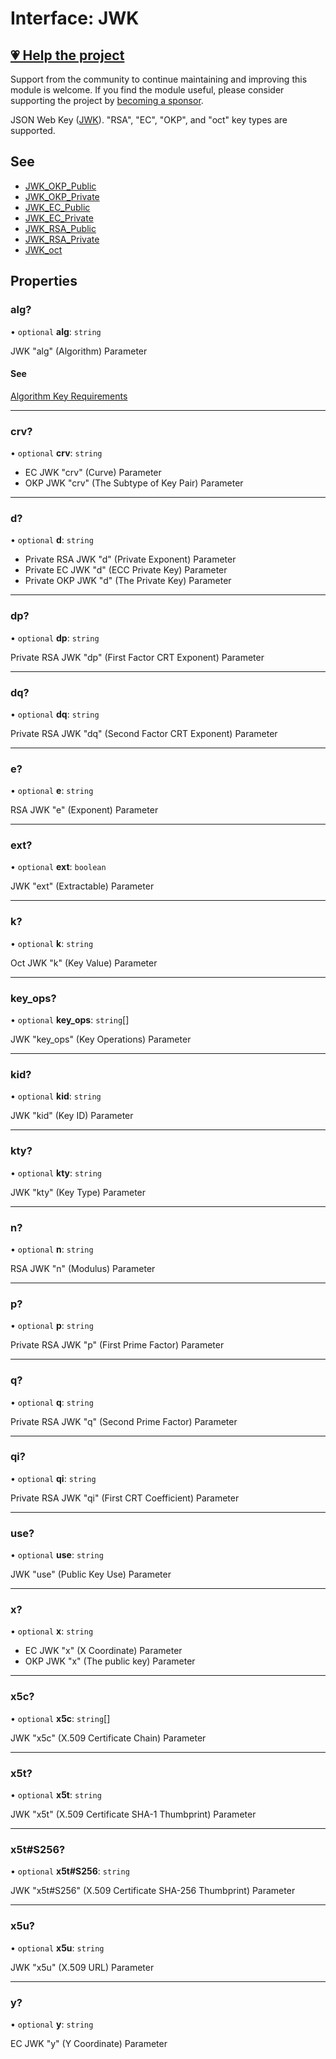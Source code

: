 # Interface: JWK

## [💗 Help the project](https://github.com/sponsors/panva)

Support from the community to continue maintaining and improving this module is welcome. If you find the module useful, please consider supporting the project by [becoming a sponsor](https://github.com/sponsors/panva).

JSON Web Key ([JWK](https://www.rfc-editor.org/rfc/rfc7517)). "RSA", "EC", "OKP", and "oct"
key types are supported.

## See

 - [JWK_OKP_Public](JWK_OKP_Public.md)
 - [JWK_OKP_Private](JWK_OKP_Private.md)
 - [JWK_EC_Public](JWK_EC_Public.md)
 - [JWK_EC_Private](JWK_EC_Private.md)
 - [JWK_RSA_Public](JWK_RSA_Public.md)
 - [JWK_RSA_Private](JWK_RSA_Private.md)
 - [JWK_oct](JWK_oct.md)

## Properties

### alg?

• `optional` **alg**: `string`

JWK "alg" (Algorithm) Parameter

#### See

[Algorithm Key Requirements](https://github.com/panva/jose/issues/210)

***

### crv?

• `optional` **crv**: `string`

- EC JWK "crv" (Curve) Parameter
- OKP JWK "crv" (The Subtype of Key Pair) Parameter

***

### d?

• `optional` **d**: `string`

- Private RSA JWK "d" (Private Exponent) Parameter
- Private EC JWK "d" (ECC Private Key) Parameter
- Private OKP JWK "d" (The Private Key) Parameter

***

### dp?

• `optional` **dp**: `string`

Private RSA JWK "dp" (First Factor CRT Exponent) Parameter

***

### dq?

• `optional` **dq**: `string`

Private RSA JWK "dq" (Second Factor CRT Exponent) Parameter

***

### e?

• `optional` **e**: `string`

RSA JWK "e" (Exponent) Parameter

***

### ext?

• `optional` **ext**: `boolean`

JWK "ext" (Extractable) Parameter

***

### k?

• `optional` **k**: `string`

Oct JWK "k" (Key Value) Parameter

***

### key\_ops?

• `optional` **key\_ops**: `string`[]

JWK "key_ops" (Key Operations) Parameter

***

### kid?

• `optional` **kid**: `string`

JWK "kid" (Key ID) Parameter

***

### kty?

• `optional` **kty**: `string`

JWK "kty" (Key Type) Parameter

***

### n?

• `optional` **n**: `string`

RSA JWK "n" (Modulus) Parameter

***

### p?

• `optional` **p**: `string`

Private RSA JWK "p" (First Prime Factor) Parameter

***

### q?

• `optional` **q**: `string`

Private RSA JWK "q" (Second Prime Factor) Parameter

***

### qi?

• `optional` **qi**: `string`

Private RSA JWK "qi" (First CRT Coefficient) Parameter

***

### use?

• `optional` **use**: `string`

JWK "use" (Public Key Use) Parameter

***

### x?

• `optional` **x**: `string`

- EC JWK "x" (X Coordinate) Parameter
- OKP JWK "x" (The public key) Parameter

***

### x5c?

• `optional` **x5c**: `string`[]

JWK "x5c" (X.509 Certificate Chain) Parameter

***

### x5t?

• `optional` **x5t**: `string`

JWK "x5t" (X.509 Certificate SHA-1 Thumbprint) Parameter

***

### x5t#S256?

• `optional` **x5t#S256**: `string`

JWK "x5t#S256" (X.509 Certificate SHA-256 Thumbprint) Parameter

***

### x5u?

• `optional` **x5u**: `string`

JWK "x5u" (X.509 URL) Parameter

***

### y?

• `optional` **y**: `string`

EC JWK "y" (Y Coordinate) Parameter
